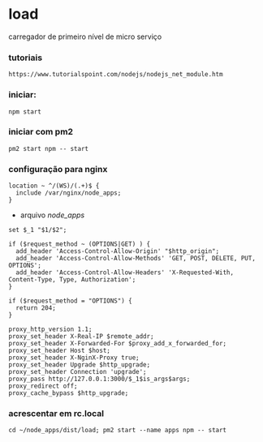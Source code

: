 # load
 carregador de primeiro nível de micro serviço
 
### tutoriais

```
https://www.tutorialspoint.com/nodejs/nodejs_net_module.htm
```

### iniciar:
```
npm start
```

### iniciar com pm2
```
pm2 start npm -- start
```

### configuração para nginx
```
location ~ ^/(WS)/(.+)$ {
  include /var/nginx/node_apps;
}
```
- arquivo _node_apps_ 
```
set $_1 "$1/$2";

if ($request_method ~ (OPTIONS|GET) ) {
  add_header 'Access-Control-Allow-Origin' "$http_origin";
  add_header 'Access-Control-Allow-Methods' 'GET, POST, DELETE, PUT, OPTIONS';
  add_header 'Access-Control-Allow-Headers' 'X-Requested-With, Content-Type, Type, Authorization';
}

if ($request_method = "OPTIONS") { 
  return 204; 
}		

proxy_http_version 1.1;
proxy_set_header X-Real-IP $remote_addr;
proxy_set_header X-Forwarded-For $proxy_add_x_forwarded_for;
proxy_set_header Host $host;
proxy_set_header X-NginX-Proxy true;
proxy_set_header Upgrade $http_upgrade;
proxy_set_header Connection 'upgrade';
proxy_pass http://127.0.0.1:3000/$_1$is_args$args;
proxy_redirect off;
proxy_cache_bypass $http_upgrade;		
```

### acrescentar em rc.local
```
cd ~/node_apps/dist/load; pm2 start --name apps npm -- start
```